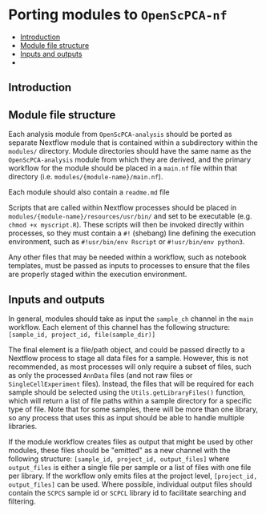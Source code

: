 # Porting modules to `OpenScPCA-nf`

- [Introduction](#introduction)
- [Module file structure](#module-file-structure)
- [Inputs and outputs](#inputs-and-outputs)
- [](#)

## Introduction

## Module file structure

Each analysis module from `OpenScPCA-analysis` should be ported as separate Nextflow module that is contained within a subdirectory within the `modules/` directory.
Module directories should have the same name as the `OpenScPCA-analysis` module from which they are derived, and the primary workflow for the module should be placed in a `main.nf` file within that directory (i.e. `modules/{module-name}/main.nf`).

Each module should also contain a `readme.md` file

Scripts that are called within Nextflow processes should be placed in `modules/{module-name}/resources/usr/bin/` and set to be executable (e.g. `chmod +x myscript.R`).
These scripts will then be invoked directly within processes, so they must contain a `#!` (shebang) line defining the execution environment, such as `#!usr/bin/env Rscript` or `#!usr/bin/env python3`.

Any other files that may be needed within a workflow, such as notebook templates, must be passed as inputs to processes to ensure that the files are properly staged within the execution environment.




## Inputs and outputs

In general, modules should take as input the `sample_ch` channel in the `main` workflow.
Each element of this channel has the following structure: `[sample_id, project_id, file(sample_dir)]`

The final element is a file/path object, and could be passed directly to a Nextflow process to stage all data files for a sample.
However, this is not recommended, as most processes will only require a subset of files, such as only the processed `AnnData` files (and not raw files or `SingleCellExperiment` files).
Instead, the files that will be required for each sample should be selected using the `Utils.getLibraryFiles()` function, which will return a list of file paths within a sample directory for a specific type of file.
Note that for some samples, there will be more than one library, so any process that uses this as input should be able to handle multiple libraries.

If the module workflow creates files as output that might be used by other modules, these files should be "emitted" as a new channel with the following structure: `[sample_id, project_id, output_files]` where `output_files` is either a single file per sample or a list of files with one file per library.
If the workflow only emits files at the project level, `[project_id, output_files]` can be used.
Where possible, individual output files should contain the `SCPCS` sample id or `SCPCL` library id to facilitate searching and filtering.

##
